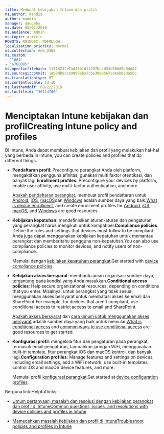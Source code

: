 ```yaml
---
title: Membuat kebijakan Intune dan profil
ms.author: mandia
author: mandia
manager: dougeby
ms.date: 05/07/2019
ms.audience: Admin
ms.topic: article
ROBOTS: NOINDEX, NOFOLLOW
localization_priority: Normal
ms.collection: Adm_O365
ms.custom:
- "1064"
- "6700005"
ms.openlocfilehash: 11516232e7ad1fb1d54f07bccd31d586d5c04d42
ms.sourcegitcommit: 1d98db8acb9959aba3b5e308a567ade6b62da56c
ms.translationtype: MT
ms.contentlocale: id-ID
ms.lasthandoff: 08/22/2019
ms.locfileid: "36514766"
---
```

# <a name="creating-intune-policy-and-profiles"></a><span data-ttu-id="653dd-102">Menciptakan Intune kebijakan dan profil</span><span class="sxs-lookup"><span data-stu-id="653dd-102">Creating Intune policy and profiles</span></span>

<span data-ttu-id="653dd-103">Di Intune, Anda dapat membuat kebijakan dan profil yang melakukan hal-hal yang berbeda.</span><span class="sxs-lookup"><span data-stu-id="653dd-103">In Intune, you can create policies and profiles that do different things.</span></span>

- <span data-ttu-id="653dd-104">**Pendaftaran profil**: Preconfigure perangkat Anda oleh platform, mengaktifkan pengguna afinitas, gunakan multi faktor otentikasi, dan banyak lagi.</span><span class="sxs-lookup"><span data-stu-id="653dd-104">**Enrollment profiles**: Preconfigure your devices by platform, enable user affinity, use multi-factor authentication, and more.</span></span>

  <span data-ttu-id="653dd-105">[Apakah pendaftaran perangkat](https://docs.microsoft.com/intune/device-enrollment), membuat profil pendaftaran untuk [Android](https://docs.microsoft.com/intune/android-enroll), [iOS](https://docs.microsoft.com/intune/ios-enroll), [macOS](https://docs.microsoft.com/intune/macos-enroll)dan [Windows](https://docs.microsoft.com/intune/windows-enrollment-methods) adalah sumber daya yang baik.</span><span class="sxs-lookup"><span data-stu-id="653dd-105">[What is device enrollment](https://docs.microsoft.com/intune/device-enrollment), and create enrollment profiles for [Android](https://docs.microsoft.com/intune/android-enroll), [iOS](https://docs.microsoft.com/intune/ios-enroll), [macOS](https://docs.microsoft.com/intune/macos-enroll), and [Windows](https://docs.microsoft.com/intune/windows-enrollment-methods) are good resources.</span></span>

- <span data-ttu-id="653dd-106">**Kebijakan kepatuhan**: mendefinisikan aturan-aturan dan pengaturan yang perangkat harus mengikuti untuk kompatibel.</span><span class="sxs-lookup"><span data-stu-id="653dd-106">**Compliance policies**: Define the rules and settings that devices must follow to be compliant.</span></span> <span data-ttu-id="653dd-107">Anda juga dapat menggunakan kebijakan kepatuhan untuk memantau perangkat dan memberitahu pengguna non-kepatuhan.</span><span class="sxs-lookup"><span data-stu-id="653dd-107">You can also use compliance policies to monitor devices, and notify users of non-compliance.</span></span>

  <span data-ttu-id="653dd-108">Memulai dengan [kebijakan kepatuhan perangkat](https://docs.microsoft.com/intune/device-compliance-get-started).</span><span class="sxs-lookup"><span data-stu-id="653dd-108">Get started with [device compliance policies](https://docs.microsoft.com/intune/device-compliance-get-started).</span></span>
- <span data-ttu-id="653dd-109">**Kebijakan akses bersyarat**: membantu aman organisasi sumber daya, tergantung pada kondisi yang Anda masukkan.</span><span class="sxs-lookup"><span data-stu-id="653dd-109">**Conditional access policies**: Help secure organizational resources, depending on conditions that you enter.</span></span> <span data-ttu-id="653dd-110">Misalnya, untuk perangkat yang tidak sesuai, menggunakan akses bersyarat untuk membatasi akses ke email dan SharePoint.</span><span class="sxs-lookup"><span data-stu-id="653dd-110">For example, for devices that aren't compliant, use conditional access to restrict access to email and SharePoint.</span></span>

  <span data-ttu-id="653dd-111">[Apakah akses bersyarat](https://docs.microsoft.com/intune/conditional-access) dan [cara umum untuk menggunakan akses bersyarat](https://docs.microsoft.com/intune/conditional-access-intune-common-ways-use) adalah sumber daya yang baik untuk memulai.</span><span class="sxs-lookup"><span data-stu-id="653dd-111">[What is conditional access](https://docs.microsoft.com/intune/conditional-access) and [common ways to use conditional access](https://docs.microsoft.com/intune/conditional-access-intune-common-ways-use) are good resources to get started.</span></span>

- <span data-ttu-id="653dd-112">**Konfigurasi profil**: mengelola fitur dan pengaturan pada perangkat, termasuk email pengaturan, tambahkan jaringan WiFi, menggunakan built-in template, fitur perangkat iOS dan macOS kontrol, dan banyak lagi.</span><span class="sxs-lookup"><span data-stu-id="653dd-112">**Configuration profiles**: Manage features and settings on devices, including email settings, add a WiFi network, use built-in templates, control iOS and macOS device features, and more.</span></span>

  <span data-ttu-id="653dd-113">Memulai profil [konfigurasi perangkat](https://docs.microsoft.com/intune/device-profiles).</span><span class="sxs-lookup"><span data-stu-id="653dd-113">Get started at [device configuration profiles](https://docs.microsoft.com/intune/device-profiles).</span></span>

<span data-ttu-id="653dd-114">Berguna link:</span><span class="sxs-lookup"><span data-stu-id="653dd-114">Helpful links:</span></span>

- [<span data-ttu-id="653dd-115">Umum pertanyaan, masalah dan resolusi dengan kebijakan perangkat dan profil di Intune</span><span class="sxs-lookup"><span data-stu-id="653dd-115">Common questions, issues, and resolutions with device policies and profiles in Intune</span></span>](https://docs.microsoft.com/intune/device-profile-troubleshoot)

- [<span data-ttu-id="653dd-116">Memecahkan masalah kebijakan dan profil di Intune</span><span class="sxs-lookup"><span data-stu-id="653dd-116">Troubleshoot policies and profiles in Intune</span></span>](https://docs.microsoft.com/intune/troubleshoot-policies-in-microsoft-intune)
